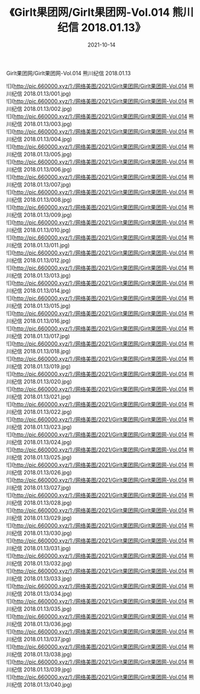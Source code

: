 ﻿---
layout: post
title:  《Girlt果团网/Girlt果团网-Vol.014 熊川纪信 2018.01.13》
date:   2021-10-14
img: http://pic.660000.xyz/1:/网络美图/2021/Girlt果团网/Girlt果团网-Vol.014 熊川纪信 2018.01.13/000.jpg
categories: [美女, 清纯, 唯美]
---

Girlt果团网/Girlt果团网-Vol.014 熊川纪信 2018.01.13

 ![](http://pic.660000.xyz/1:/网络美图/2021/Girlt果团网/Girlt果团网-Vol.014 熊川纪信 2018.01.13/001.jpg) <br>![](http://pic.660000.xyz/1:/网络美图/2021/Girlt果团网/Girlt果团网-Vol.014 熊川纪信 2018.01.13/002.jpg) <br>![](http://pic.660000.xyz/1:/网络美图/2021/Girlt果团网/Girlt果团网-Vol.014 熊川纪信 2018.01.13/003.jpg) <br>![](http://pic.660000.xyz/1:/网络美图/2021/Girlt果团网/Girlt果团网-Vol.014 熊川纪信 2018.01.13/004.jpg) <br>![](http://pic.660000.xyz/1:/网络美图/2021/Girlt果团网/Girlt果团网-Vol.014 熊川纪信 2018.01.13/005.jpg) <br>![](http://pic.660000.xyz/1:/网络美图/2021/Girlt果团网/Girlt果团网-Vol.014 熊川纪信 2018.01.13/006.jpg) <br>![](http://pic.660000.xyz/1:/网络美图/2021/Girlt果团网/Girlt果团网-Vol.014 熊川纪信 2018.01.13/007.jpg) <br>![](http://pic.660000.xyz/1:/网络美图/2021/Girlt果团网/Girlt果团网-Vol.014 熊川纪信 2018.01.13/008.jpg) <br>![](http://pic.660000.xyz/1:/网络美图/2021/Girlt果团网/Girlt果团网-Vol.014 熊川纪信 2018.01.13/009.jpg) <br>![](http://pic.660000.xyz/1:/网络美图/2021/Girlt果团网/Girlt果团网-Vol.014 熊川纪信 2018.01.13/010.jpg) <br>![](http://pic.660000.xyz/1:/网络美图/2021/Girlt果团网/Girlt果团网-Vol.014 熊川纪信 2018.01.13/011.jpg) <br>![](http://pic.660000.xyz/1:/网络美图/2021/Girlt果团网/Girlt果团网-Vol.014 熊川纪信 2018.01.13/012.jpg) <br>![](http://pic.660000.xyz/1:/网络美图/2021/Girlt果团网/Girlt果团网-Vol.014 熊川纪信 2018.01.13/013.jpg) <br>![](http://pic.660000.xyz/1:/网络美图/2021/Girlt果团网/Girlt果团网-Vol.014 熊川纪信 2018.01.13/014.jpg) <br>![](http://pic.660000.xyz/1:/网络美图/2021/Girlt果团网/Girlt果团网-Vol.014 熊川纪信 2018.01.13/015.jpg) <br>![](http://pic.660000.xyz/1:/网络美图/2021/Girlt果团网/Girlt果团网-Vol.014 熊川纪信 2018.01.13/016.jpg) <br>![](http://pic.660000.xyz/1:/网络美图/2021/Girlt果团网/Girlt果团网-Vol.014 熊川纪信 2018.01.13/017.jpg) <br>![](http://pic.660000.xyz/1:/网络美图/2021/Girlt果团网/Girlt果团网-Vol.014 熊川纪信 2018.01.13/018.jpg) <br>![](http://pic.660000.xyz/1:/网络美图/2021/Girlt果团网/Girlt果团网-Vol.014 熊川纪信 2018.01.13/019.jpg) <br>![](http://pic.660000.xyz/1:/网络美图/2021/Girlt果团网/Girlt果团网-Vol.014 熊川纪信 2018.01.13/020.jpg) <br>![](http://pic.660000.xyz/1:/网络美图/2021/Girlt果团网/Girlt果团网-Vol.014 熊川纪信 2018.01.13/021.jpg) <br>![](http://pic.660000.xyz/1:/网络美图/2021/Girlt果团网/Girlt果团网-Vol.014 熊川纪信 2018.01.13/022.jpg) <br>![](http://pic.660000.xyz/1:/网络美图/2021/Girlt果团网/Girlt果团网-Vol.014 熊川纪信 2018.01.13/023.jpg) <br>![](http://pic.660000.xyz/1:/网络美图/2021/Girlt果团网/Girlt果团网-Vol.014 熊川纪信 2018.01.13/024.jpg) <br>![](http://pic.660000.xyz/1:/网络美图/2021/Girlt果团网/Girlt果团网-Vol.014 熊川纪信 2018.01.13/025.jpg) <br>![](http://pic.660000.xyz/1:/网络美图/2021/Girlt果团网/Girlt果团网-Vol.014 熊川纪信 2018.01.13/026.jpg) <br>![](http://pic.660000.xyz/1:/网络美图/2021/Girlt果团网/Girlt果团网-Vol.014 熊川纪信 2018.01.13/027.jpg) <br>![](http://pic.660000.xyz/1:/网络美图/2021/Girlt果团网/Girlt果团网-Vol.014 熊川纪信 2018.01.13/028.jpg) <br>![](http://pic.660000.xyz/1:/网络美图/2021/Girlt果团网/Girlt果团网-Vol.014 熊川纪信 2018.01.13/029.jpg) <br>![](http://pic.660000.xyz/1:/网络美图/2021/Girlt果团网/Girlt果团网-Vol.014 熊川纪信 2018.01.13/030.jpg) <br>![](http://pic.660000.xyz/1:/网络美图/2021/Girlt果团网/Girlt果团网-Vol.014 熊川纪信 2018.01.13/031.jpg) <br>![](http://pic.660000.xyz/1:/网络美图/2021/Girlt果团网/Girlt果团网-Vol.014 熊川纪信 2018.01.13/032.jpg) <br>![](http://pic.660000.xyz/1:/网络美图/2021/Girlt果团网/Girlt果团网-Vol.014 熊川纪信 2018.01.13/033.jpg) <br>![](http://pic.660000.xyz/1:/网络美图/2021/Girlt果团网/Girlt果团网-Vol.014 熊川纪信 2018.01.13/034.jpg) <br>![](http://pic.660000.xyz/1:/网络美图/2021/Girlt果团网/Girlt果团网-Vol.014 熊川纪信 2018.01.13/035.jpg) <br>![](http://pic.660000.xyz/1:/网络美图/2021/Girlt果团网/Girlt果团网-Vol.014 熊川纪信 2018.01.13/036.jpg) <br>![](http://pic.660000.xyz/1:/网络美图/2021/Girlt果团网/Girlt果团网-Vol.014 熊川纪信 2018.01.13/037.jpg) <br>![](http://pic.660000.xyz/1:/网络美图/2021/Girlt果团网/Girlt果团网-Vol.014 熊川纪信 2018.01.13/038.jpg) <br>![](http://pic.660000.xyz/1:/网络美图/2021/Girlt果团网/Girlt果团网-Vol.014 熊川纪信 2018.01.13/039.jpg) <br>![](http://pic.660000.xyz/1:/网络美图/2021/Girlt果团网/Girlt果团网-Vol.014 熊川纪信 2018.01.13/040.jpg) <br>